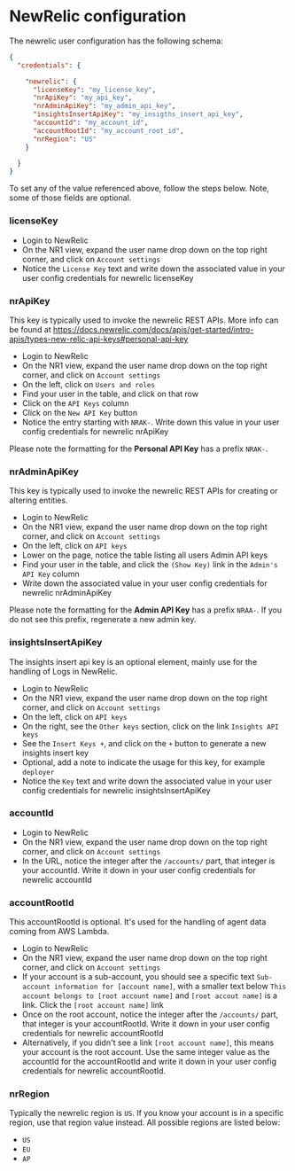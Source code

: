 # NewRelic configuration

The newrelic user configuration has the following schema:

```json
{
  "credentials": {

    "newrelic": {
      "licenseKey": "my_license_key",
      "nrApiKey": "my_api_key",
      "nrAdminApiKey": "my_admin_api_key",
      "insightsInsertApiKey": "my_insigths_insert_api_key",
      "accountId": "my_account_id",
      "accountRootId": "my_account_root_id",
      "nrRegion": "US"
    }

  }
}
```

To set any of the value referenced above, follow the steps below. Note, some of those fields are optional.

### licenseKey

* Login to NewRelic
* On the NR1 view, expand the user name drop down on the top right corner, and click on `Account settings`
* Notice the `License Key` text and write down the associated value in your user config credentials for newrelic licenseKey

### nrApiKey

This key is typically used to invoke the newrelic REST APIs. More info can be found at https://docs.newrelic.com/docs/apis/get-started/intro-apis/types-new-relic-api-keys#personal-api-key

* Login to NewRelic
* On the NR1 view, expand the user name drop down on the top right corner, and click on `Account settings`
* On the left, click on `Users and roles`
* Find your user in the table, and click on that row
* Click on the `API Keys` column
* Click on the `New API Key` button
* Notice the entry starting with `NRAK-`. Write down this value in your user config credentials for newrelic nrApiKey

Please note the formatting for the <b>Personal API Key</b> has a prefix `NRAK-`.

### nrAdminApiKey

This key is typically used to invoke the newrelic REST APIs for creating or altering entities. 

* Login to NewRelic
* On the NR1 view, expand the user name drop down on the top right corner, and click on `Account settings`
* On the left, click on `API keys`
* Lower on the page, notice the table listing all users Admin API keys
* Find your user in the table, and click the `(Show Key)` link in the `Admin's API Key` column
* Write down the associated value in your user config credentials for newrelic nrAdminApiKey

Please note the formatting for the <b>Admin API Key</b> has a prefix `NRAA-`. If you do not see this prefix, regenerate a new admin key.

### insightsInsertApiKey

The insights insert api key is an optional element, mainly use for the handling of Logs in NewRelic.

* Login to NewRelic
* On the NR1 view, expand the user name drop down on the top right corner, and click on `Account settings`
* On the left, click on `API keys`
* On the right, see the `Other keys` section, click on the link `Insights API keys`
* See the `Insert Keys +`, and click on the `+` button to generate a new insights insert key
* Optional, add a note to indicate the usage for this key, for example `deployer`
* Notice the `Key` text and write down the associated value in your user config credentials for newrelic insightsInsertApiKey

### accountId

* Login to NewRelic
* On the NR1 view, expand the user name drop down on the top right corner, and click on `Account settings`
* In the URL, notice the integer after the `/accounts/` part, that integer is your accountId. Write it down in your user config credentials for newrelic accountId

### accountRootId

This accountRootId is optional. It's used for the handling of agent data coming from AWS Lambda.

* Login to NewRelic
* On the NR1 view, expand the user name drop down on the top right corner, and click on `Account settings`
* If your account is a sub-account, you should see a specific text `Sub-account information for [account name]`, with a smaller text below `This account belongs to [root account name]` and `[root accout name]` is a link. Click the `[root account name]` link
* Once on the root account, notice the integer after the `/accounts/` part, that integer is your accountRootId. Write it down in your user config credentials for newrelic accountRootId
* Alternatively, if you didn't see a link `[root account name]`, this means your account is the root account. Use the same integer value as the accountId for the accountRootId and write it down in your user config credentials for newrelic accountRootId.

### nrRegion

Typically the newrelic region is `US`. If you know your account is in a specific region, use that region value instead.
All possible regions are listed below:

* `US`
* `EU`
* `AP`
